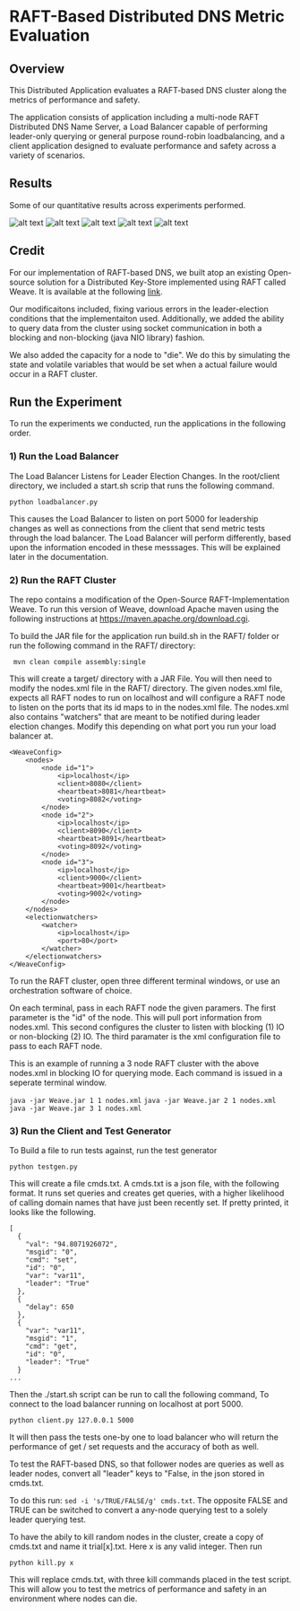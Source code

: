 # RAFT-Based Distributed DNS Metric Evaluation

## Overview 

This Distributed Application evaluates a RAFT-based DNS cluster along the metrics of performance and safety. 

The application consists of application including a multi-node RAFT Distributed DNS Name Server, a Load Balancer capable of performing leader-only querying or general purpose round-robin loadbalancing, and a client application designed to evaluate performance and safety across a variety of scenarios.

## Results

Some of our quantitative results across experiments performed.

<img src="https://raw.githubusercontent.com/deenaariff/DDNS-Metric-Evaluation/master/media/chart.png" alt="alt text">
<img src="https://raw.githubusercontent.com/deenaariff/DDNS-Metric-Evaluation/master/media/chart1.png" alt="alt text" >
<img src="https://raw.githubusercontent.com/deenaariff/DDNS-Metric-Evaluation/master/media/chart2.png" alt="alt text">
<img src="https://raw.githubusercontent.com/deenaariff/DDNS-Metric-Evaluation/master/media/chart3.png" alt="alt text">
<img src="https://raw.githubusercontent.com/deenaariff/DDNS-Metric-Evaluation/master/media/chart4.png" alt="alt text">

## Credit

For our implementation of RAFT-based DNS, we built atop an existing Open-source solution for a Distributed Key-Store implemented using RAFT called Weave. It is available at the following [link](https://github.com/deenaariff/Weave).

Our modificaitons included, fixing various errors in the leader-election conditions that the implementaiton used. Additionally, we added the ability to query data from the cluster using socket communication in both a blocking and non-blocking (java NIO library) fashion. 

We also added the capacity for a node to "die". We do this by simulating the state and volatile variables that would be set when a actual failure would occur in a RAFT cluster. 

## Run the Experiment
To run the experiments we conducted, run the applications in the following order.

### 1) Run the Load Balancer

The Load Balancer Listens for Leader Election Changes. In the root/client directory, we included a start.sh scrip that runs the following command.

`` python loadbalancer.py ``

This causes the Load Balancer to listen on port 5000 for leadership changes as well as connections from the client that send metric tests through the load balancer. The Load Balancer will perform differently, based upon the information encoded in these messsages. This will be explained later in the documentation. 

### 2) Run the RAFT Cluster 

The repo contains a modification of the Open-Source RAFT-Implementation Weave. To run this version of Weave, download Apache maven using the following instructions at https://maven.apache.org/download.cgi.

To build the JAR file for the application run build.sh in the RAFT/ folder or run the following command in the RAFT/ directory:

`` mvn clean compile assembly:single``

This will create a target/ directory with a JAR File. You will then need to modify the nodes.xml file in the RAFT/ directory. The given nodes.xml file, expects all RAFT nodes to run on localhost and will configure a RAFT node to listen on the ports that its id maps to in the nodes.xml file. The nodes.xml also contains "watchers" that are meant to be notified during leader election changes. Modify this depending on what port you run your load balancer at. 

```
<WeaveConfig>
    <nodes>
        <node id="1">
            <ip>localhost</ip>
            <client>8080</client>
            <heartbeat>8081</heartbeat>
            <voting>8082</voting>
        </node>
        <node id="2">
            <ip>localhost</ip>
            <client>8090</client>
            <heartbeat>8091</heartbeat>
            <voting>8092</voting>
        </node>
        <node id="3">
            <ip>localhost</ip>
            <client>9000</client>
            <heartbeat>9001</heartbeat>
            <voting>9002</voting>
        </node>
    </nodes>
    <electionwatchers>
        <watcher>
            <ip>localhost</ip>
            <port>80</port>
        </watcher>
    </electionwatchers>
</WeaveConfig>
```

To run the RAFT cluster, open three different terminal windows, or use an orchestration software of choice.

On each terminal, pass in each RAFT node the given paramers. The first parameter is the "id" of the node. This will pull port information from nodes.xml. This second configures the cluster to listen with blocking (1) IO or non-blocking (2) IO. The third paramater is the xml configuration file to pass to each RAFT node.

This is an example of running a 3 node RAFT cluster with the above nodes.xml in blocking IO for querying mode. Each command is issued in a seperate terminal window.

```java -jar Weave.jar 1 1 nodes.xml```
```java -jar Weave.jar 2 1 nodes.xml```
```java -jar Weave.jar 3 1 nodes.xml```

### 3) Run the Client and Test Generator

To Build a file to run tests against, run the test generator

``` python testgen.py ```

This will create a file cmds.txt. A cmds.txt is a json file, with the following format. It runs set queries and creates get queries, with a higher likelihood of calling domain names that have just been recently set. If pretty printed, it looks like the following.

```
[
  {
    "val": "94.8071926072",
    "msgid": "0",
    "cmd": "set",
    "id": "0",
    "var": "var11",
    "leader": "True"
  },
  {
    "delay": 650
  },
  {
    "var": "var11",
    "msgid": "1",
    "cmd": "get",
    "id": "0",
    "leader": "True"
  }
...
```

Then the ./start.sh script can be run to call the following command, 
To connect to the load balancer running on localhost at port 5000.

``` python client.py 127.0.0.1 5000 ```

It will then pass the tests one-by one to load balancer who will return the performance of get / set requests and the accuracy of both as well.

To test the RAFT-based DNS, so that follower nodes are queries as well as leader nodes, convert all "leader" keys to "False, in the json stored in cmds.txt.

To do this run: ``` sed -i 's/TRUE/FALSE/g' cmds.txt ```. The opposite FALSE and TRUE can be switched to convert a any-node querying test to a solely leader querying test.

To have the abily to kill random nodes in the cluster, create a copy of cmds.txt and name it trial[x].txt. Here x is any valid integer. Then run 

```python kill.py x```

This will replace cmds.txt, with three kill commands placed in the test script. This will allow you to test the metrics of performance and safety in an environment where nodes can die. 





